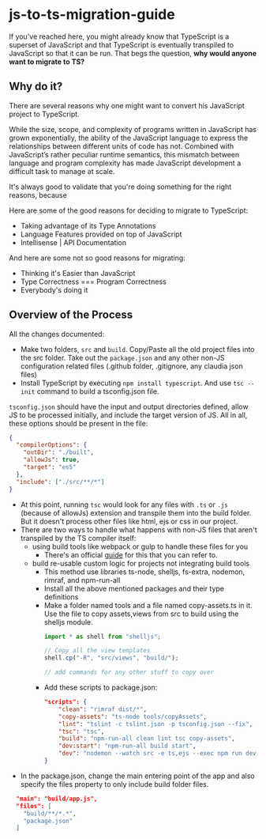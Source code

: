 # js-to-ts-migration-guide

If you've reached here, you might already know that TypeScript is a superset of JavaScript and that TypeScript is eventually transpiled to JavaScript so that it can be run. That begs the question, **why would anyone want to migrate to TS?**

## Why do it?
There are several reasons why one might want to convert his JavaScript project to TypeScript.

While the size, scope, and complexity of programs written in JavaScript has grown exponentially, the ability of the JavaScript language to express the relationships between different units of code has not. Combined with JavaScript’s rather peculiar runtime semantics, this mismatch between language and program complexity has made JavaScript development a difficult task to manage at scale.

It's always good to validate that you're doing something for the right reasons, because 

Here are some of the good reasons for deciding to migrate to TypeScript:

- Taking advantage of its Type Annotations
- Language Features provided on top of JavaScript
- Intellisense | API Documentation

And here are some not so good reasons for migrating:

- Thinking it's Easier than JavaScript
- Type Correctness === Program Correctness
- Everybody's doing it

## Overview of the Process

All the changes documented:
- Make two folders, `src` and `build`. Copy/Paste all the old project files into the src folder. Take out the `package.json` and any other non-JS configuration related files (.github folder, .gitignore, any claudia json files)
- Install TypeScript by executing `npm install typescript`. And use `tsc --init` command to build a tsconfig.json file.

`tsconfig.json` should have the input and output directories defined, allow JS to be processed initially, and include the target version of JS. All in all, these options should be present in the file:
```json
{
  "compilerOptions": {
    "outDir": "./built",
    "allowJs": true,
    "target": "es5"
  },
  "include": ["./src/**/*"]
}
```
- At this point, running `tsc` would look for any files with `.ts` or `.js` (because of allowJs) extension and transpile them into the build folder. But it doesn't process other files like html, ejs or css in our project.
- There are two ways to handle what happens with non-JS files that aren't transpiled by the TS compiler itself:
    * using build tools like webpack or gulp to handle these files for you
        - There's an official [guide](https://www.typescriptlang.org/docs/handbook/migrating-from-javascript.html#integrating-with-build-tools) for this that you can refer to.
    * build re-usable custom logic for projects not integrating build tools
        - This method use libraries ts-node, shelljs, fs-extra, nodemon, rimraf, and npm-run-all
        - Install all the above mentioned packages and their type definitions
        - Make a folder named tools and a file named copy-assets.ts in it. Use the file to copy assets,views from src to build using the shelljs module.
            ```javascript
            import * as shell from "shelljs";

            // Copy all the view templates
            shell.cp("-R", "src/views", "build/");

            // add commands for any other stuff to copy over
            ```
        - Add these scripts to package.json:
            ```json
            "scripts": {
                "clean": "rimraf dist/*",
                "copy-assets": "ts-node tools/copyAssets",
                "lint": "tslint -c tslint.json -p tsconfig.json --fix",
                "tsc": "tsc",
                "build": "npm-run-all clean lint tsc copy-assets",
                "dev:start": "npm-run-all build start",
                "dev": "nodemon --watch src -e ts,ejs --exec npm run dev:start",
            }
            ```
- In the package.json, change the main entering point of the app and also specify the files property to only include build folder files.
```json
  "main": "build/app.js",
  "files": [
    "build/**/*.*",
    "package.json"
  ]
```

